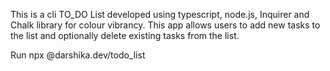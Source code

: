 This is a cli TO_DO List developed using typescript, node.js, Inquirer and Chalk library for colour vibrancy.
This app allows users to add new tasks to the list and optionally delete existing tasks from the list.

Run
npx @darshika.dev/todo_list